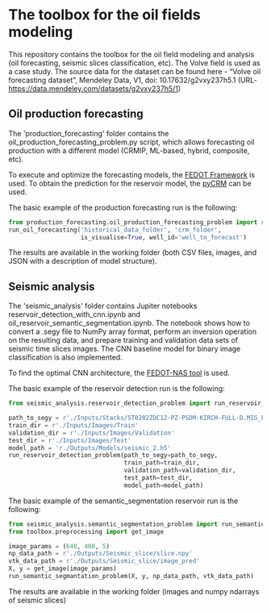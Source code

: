 # The toolbox for the oil fields modeling

This repository contains the toolbox for the oil field modeling and analysis (oil forecasting, seismic slices classification, etc). The Volve field is used as a case study.
The source data for the dataset can be found here -  “Volve oil forecasting dataset”, Mendeley Data, V1, doi: 10.17632/g2vxy237h5.1 
(URL-https://data.mendeley.com/datasets/g2vxy237h5/1)

## Oil production forecasting

The 'production_forecasting' folder contains the oil_production_forecasting_problem.py script, which allows forecasting oil production with a different model (CRMIP, ML-based, hybrid, composite, etc).

To execute and optimize the forecasting models, the [FEDOT Framework](https://github.com/nccr-itmo/FEDOT) is used. To obtain the prediction for the reservoir model, the [pyCRM](https://github.com/frank1010111/pyCRM) can be used.

The basic example of the production forecasting run is the following:

```python
from production_forecasting.oil_production_forecasting_problem import run_oil_forecasting
run_oil_forecasting('historical_data_folder', 'crm_folder', 
                    is_visualise=True, well_id='well_to_forecast')
```

The results are available in the working folder (both CSV files, images, and JSON with a description of model structure). 


## Seismic analysis
The 'seismic_analysis' folder contains Jupiter notebooks reservoir_detection_with_cnn.ipynb and oil_reservoir_semantic_segmentation.ipynb. The notebook shows how to convert a .segy file to NumPy array format, perform an inversion operation on the resulting data,  and prepare training and validation data sets of seismic time slices images. 
The CNN baseline model for binary image classification is also implemented.

To find the optimal CNN architecture, the [FEDOT-NAS tool](https://github.com/ITMO-NSS-team/nas-fedot) is used.

The basic example of the reservoir detection run is the following:

```python
from seismic_analysis.reservoir_detection_problem import run_reservoir_detection_problem

path_to_segy = r'./Inputs/Stacks/ST0202ZDC12-PZ-PSDM-KIRCH-FULL-D.MIG_FIN.POST_STACK.3D.JS-017534.segy'
train_dir = r'./Inputs/Images/Train'
validation_dir = r'./Inputs/Images/Validation'
test_dir = r'./Inputs/Images/Test'
model_path = 'r./Outputs/Models/seismic_2.h5'
run_reservoir_detection_problem(path_to_segy=path_to_segy,
                                train_path=train_dir,
                                validation_path=validation_dir,
                                test_path=test_dir,
                                model_path=model_path)
```
The basic example of the semantic_segmentation reservoir run is the following:

```python
from seismic_analysis.semantic_segmentation_problem import run_semantic_segmantation_problem
from toolbox.preprocessing import get_image

image_params = (640, 400, 5)
np_data_path = r'./Outputs/Seismic_slice/slice.npy'
vtk_data_path = r'./Outputs/Seismic_slice/image_pred'
X, y = get_image(image_params)
run_semantic_segmantation_problem(X, y, np_data_path, vtk_data_path)
```

The results are available in the working folder (images and numpy ndarrays of seismic slices)

